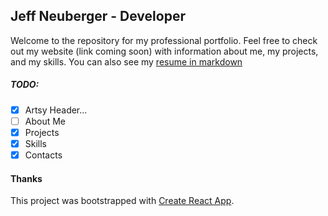 ## Jeff Neuberger - Developer

Welcome to the repository for my professional portfolio. Feel free to check out my website (link coming soon) with information about me, my projects, and my skills. You can also see my [resume in markdown](/resume.md)

##### TODO:

- [x] Artsy Header...
- [ ] About Me
- [x] Projects
- [x] Skills
- [x] Contacts

#### Thanks

This project was bootstrapped with [Create React App](https://github.com/facebook/create-react-app).
